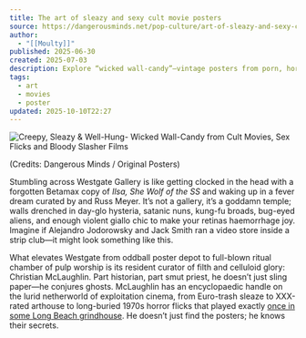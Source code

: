 ```yaml
---
title: The art of sleazy and sexy cult movie posters
source: https://dangerousminds.net/pop-culture/art-of-sleazy-and-sexy-cult-movie-posters/?fbclid=IwY2xjawLT7kZleHRuA2FlbQIxMABicmlkETE1dFRKcGxLWEdDaHl2bXA2AR4bjIfSgHUZz3wzaG5KXE9tm9zO0cE56d8DqkdzFVR4qaXLaqwxiKGrQJA_Cg_aem_L2QCGMYXpfh_ufDp976sHQ
author:
  - "[[Moulty]]"
published: 2025-06-30
created: 2025-07-03
description: Explore “wicked wall‑candy”—vintage posters from porn, horror and cult films that seduce as much as shock, from lurid exploitation to bizarre art.
tags:
  - art
  - movies
  - poster
updated: 2025-10-10T22:27
---
```

![Creepy, Sleazy & Well-Hung- Wicked Wall-Candy from Cult Movies, Sex Flicks and Bloody Slasher Films](https://cdn1.dangerousminds.net/uploads/7/2025/06/Creepy-Sleazy-Well-Hung-Wicked-Wall-Candy-from-Cult-Movies-Sex-Flicks-and-Bloody-Slasher-Films-Dangerous-Minds-1140x855.jpg)

(Credits: Dangerous Minds / Original Posters)

Stumbling across Westgate Gallery is like getting clocked in the head with a forgotten Betamax copy of *Ilsa, She Wolf of the SS* and waking up in a fever dream curated by and Russ Meyer. It’s not a gallery, it’s a goddamn temple; walls drenched in day-glo hysteria, satanic nuns, kung-fu broads, bug-eyed aliens, and enough violent giallo chic to make your retinas haemorrhage joy. Imagine if Alejandro Jodorowsky and Jack Smith ran a video store inside a strip club—it might look something like this.

What elevates Westgate from oddball poster depot to full-blown ritual chamber of pulp worship is its resident curator of filth and celluloid glory: Christian McLaughlin. Part historian, part smut priest, he doesn’t just sling paper—he conjures ghosts. McLaughlin has an encyclopaedic handle on the lurid netherworld of exploitation cinema, from Euro-trash sleaze to XXX-rated arthouse to long-buried 1970s horror flicks that played exactly [once in some Long Beach grindhouse](https://dangerousminds.net/comments/program_your_own_grindhouse_film_festival_with_these_sleazy_cult_favorites/). He doesn’t just find the posters; he knows their secrets.
